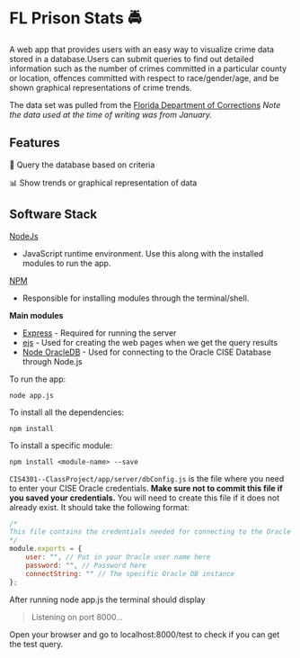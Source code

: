# FL Prison Stats :oncoming_police_car:

A web app that provides users with an easy way to visualize crime data stored in a database.Users can submit queries to find out detailed information such as the number of crimes committed in a particular county or location, offences committed with respect to race/gender/age, and be shown graphical representations of crime trends. 

The data set was pulled from the [Florida Department of Corrections](http://www.dc.state.fl.us/pub/obis_request.html) *Note the data used at the time of writing was from January.*

## Features
:mag_right: Query the database based on criteria

:bar_chart: Show trends or graphical representation of data

## Software Stack

[NodeJs](https://nodejs.org/en/)

- JavaScript runtime environment. Use this along with the installed modules to run the app. 

[NPM](https://docs.npmjs.com/) 
- Responsible for installing modules through the terminal/shell.

**Main modules**
- [Express](http://expressjs.com/) - Required for running the server
- [ejs](http://ejs.co/) - Used for creating the web pages when we get the query results
- [Node OracleDB](https://github.com/oracle/node-oracledb/blob/master/INSTALL.md) - Used for connecting to the Oracle CISE Database through Node.js

To run the app:

`node app.js`

To install all the dependencies:

`npm install`

To install a specific module:

`npm install <module-name> --save`

`CIS4301--ClassProject/app/server/dbConfig.js` is the file where you need to enter your CISE Oracle credentials. **Make sure not to commit this file if you saved your credentials.** You will need to create this file if it does not already exist. It should take the following format:

```javascript
/* 
This file contains the credentials needed for connecting to the Oracle server
*/
module.exports = {
    user: "", // Put in your Oracle user name here
    password: "", // Password here
    connectString: "" // The specific Oracle DB instance
};
```


After running node app.js the terminal should display

> Listening on port 8000...

Open your browser and go to localhost:8000/test to check if you can get the test query.

